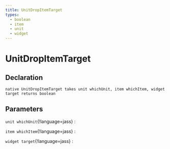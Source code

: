 ```yaml
---
title: UnitDropItemTarget
types:
  - boolean
  - item
  - unit
  - widget
---
```


# UnitDropItemTarget

## Declaration

```jass
native UnitDropItemTarget takes unit whichUnit, item whichItem, widget target returns boolean
```

## Parameters
`unit whichUnit`{!language=jass}
: 

`item whichItem`{!language=jass}
: 

`widget target`{!language=jass}
: 
